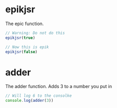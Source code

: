 # epikjsr
 The epic function.

 ```ts
 // Warning: Do not do this
 epikjsr(true)

 // Now this is epik
 epikjsr(false)
 ```

# adder
 The adder function. Adds 3 to a number you put in

 ```ts
 // Will log 6 to the consolke
 console.log(adder(3))
 ```